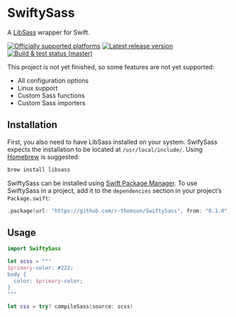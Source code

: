 # SwiftySass

A [LibSass](https://github.com/sass/libsass) wrapper for Swift.

[![](https://img.shields.io/static/v1?label=Platforms&message=macOS&color=lightgrey&style=for-the-badge "Officially supported platforms")](https://github.com/r-thomson/SwiftySass)
[![](https://img.shields.io/github/v/tag/r-thomson/SwiftySass?sort=semver&label=Latest&style=for-the-badge  "Latest release version")](https://github.com/r-thomson/SwiftySass/releases)
[![](https://img.shields.io/github/workflow/status/r-thomson/SwiftySass/Swift?label=Tests&style=for-the-badge  "Build & test status (master)")](https://github.com/r-thomson/SwiftySass/actions)

This project is not yet finished, so some features are not yet supported:

- All configuration options
- Linux support
- Custom Sass functions
- Custom Sass importers

## Installation

First, you also need to have LibSass installed on your system. SwifySass expects the installation to be located at `/usr/local/include/`. Using [Homebrew](https://brew.sh) is suggested:

```sh
brew install libsass
```

SwiftySass can be installed using [Swift Package Manager](https://swift.org/package-manager/). To use SwiftySass in a project, add it to the `dependencies` section in your project’s `Package.swift`:

```swift
.package(url: "https://github.com/r-thomson/SwiftySass", from: "0.1.0")
```

## Usage

```swift
import SwiftySass

let scss = """
$primary-color: #222;
body {
  color: $primary-color;
}
"""

let css = try? compileSass(source: scss)
```
